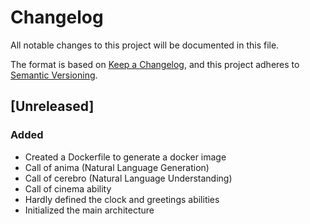# Changelog
All notable changes to this project will be documented in this file.

The format is based on [Keep a Changelog](https://keepachangelog.com/en/1.0.0/),
and this project adheres to [Semantic Versioning](https://semver.org/spec/v2.0.0.html).

##  [Unreleased]
###  Added
- Created a Dockerfile to generate a docker image
- Call of anima (Natural Language Generation)
- Call of cerebro (Natural Language Understanding)
- Call of cinema ability
- Hardly defined the clock and greetings abilities
- Initialized the main architecture
